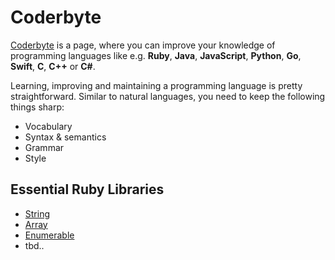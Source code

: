 # Coderbyte
[Coderbyte](https://coderbyte.com) is a page, where you can improve your knowledge of programming languages like e.g. **Ruby**, **Java**, **JavaScript**, **Python**, **Go**, **Swift**, **C**, **C++** or **C#**.

Learning, improving and maintaining a programming language is pretty straightforward. Similar to natural languages, you need to keep the following things sharp:
- Vocabulary
- Syntax & semantics
- Grammar
- Style

## Essential Ruby Libraries
- [String](http://ruby-doc.org/core-2.4.2/String.html)
- [Array](http://ruby-doc.org/core-2.4.2/Array.html)
- [Enumerable](http://ruby-doc.org/core-2.4.2/Enumerable.html)
- tbd..
